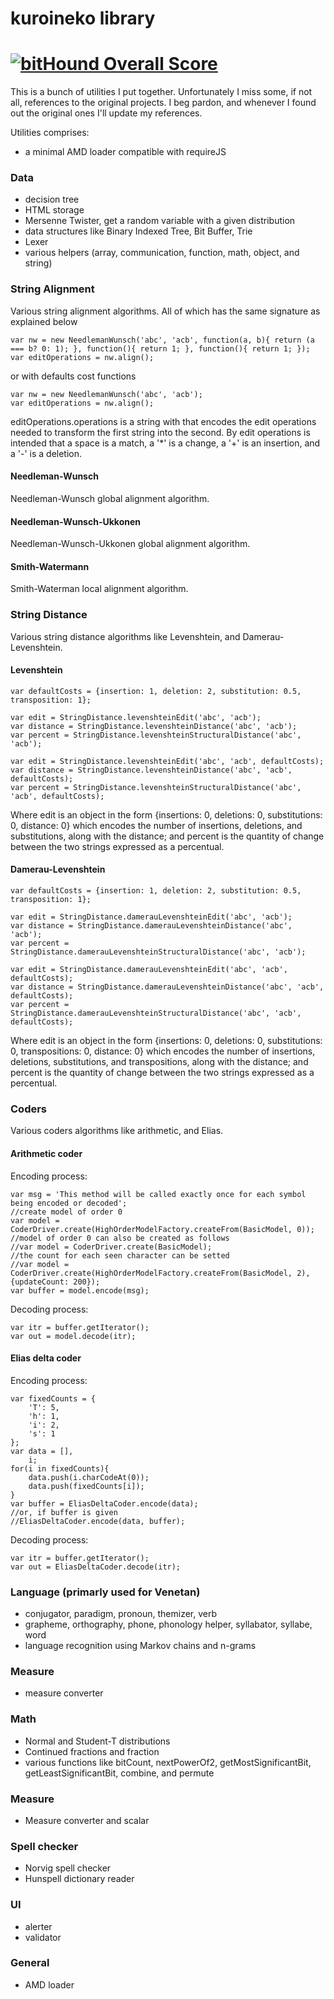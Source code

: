 # kuroineko library
[![bitHound Overall Score](https://www.bithound.io/github/mtrevisan/library/badges/score.svg)](https://www.bithound.io/github/mtrevisan/library)
=========
This is a bunch of utilities I put together. Unfortunately I miss some, if not all, references to the original projects. I beg pardon, and whenever I found out the original ones I'll update my references.

Utilities comprises:
 - a minimal AMD loader compatible with requireJS

### Data ###
 - decision tree
 - HTML storage
 - Mersenne Twister, get a random variable with a given distribution
 - data structures like Binary Indexed Tree, Bit Buffer, Trie
 - Lexer
 - various helpers (array, communication, function, math, object, and string)

### String Alignment ###
Various string alignment algorithms. All of which has the same signature as explained below

    var nw = new NeedlemanWunsch('abc', 'acb', function(a, b){ return (a === b? 0: 1); }, function(){ return 1; }, function(){ return 1; });
    var editOperations = nw.align();

or with defaults cost functions

    var nw = new NeedlemanWunsch('abc', 'acb');
    var editOperations = nw.align();

editOperations.operations is a string with that encodes the edit operations needed to transform the first string into the second.
By edit operations is intended that a space is a match, a '*' is a change, a '+' is an insertion, and a '-' is a deletion.

#### Needleman-Wunsch ####
Needleman-Wunsch global alignment algorithm.

#### Needleman-Wunsch-Ukkonen ####
Needleman-Wunsch-Ukkonen global alignment algorithm.

#### Smith-Watermann ####
Smith-Waterman local alignment algorithm.

### String Distance ###
Various string distance algorithms like Levenshtein, and Damerau-Levenshtein.

#### Levenshtein ####

    var defaultCosts = {insertion: 1, deletion: 2, substitution: 0.5, transposition: 1};
    
    var edit = StringDistance.levenshteinEdit('abc', 'acb');
    var distance = StringDistance.levenshteinDistance('abc', 'acb');
    var percent = StringDistance.levenshteinStructuralDistance('abc', 'acb');
	 
    var edit = StringDistance.levenshteinEdit('abc', 'acb', defaultCosts);
    var distance = StringDistance.levenshteinDistance('abc', 'acb', defaultCosts);
    var percent = StringDistance.levenshteinStructuralDistance('abc', 'acb', defaultCosts);

Where edit is an object in the form {insertions: 0, deletions: 0, substitutions: 0, distance: 0} which encodes the number of insertions, deletions, and substitutions, along with the distance; and percent is the quantity of change between the two strings expressed as a percentual.

#### Damerau-Levenshtein ####

    var defaultCosts = {insertion: 1, deletion: 2, substitution: 0.5, transposition: 1};
    
    var edit = StringDistance.damerauLevenshteinEdit('abc', 'acb');
    var distance = StringDistance.damerauLevenshteinDistance('abc', 'acb');
    var percent = StringDistance.damerauLevenshteinStructuralDistance('abc', 'acb');
	 
    var edit = StringDistance.damerauLevenshteinEdit('abc', 'acb', defaultCosts);
    var distance = StringDistance.damerauLevenshteinDistance('abc', 'acb', defaultCosts);
    var percent = StringDistance.damerauLevenshteinStructuralDistance('abc', 'acb', defaultCosts);

Where edit is an object in the form {insertions: 0, deletions: 0, substitutions: 0, transpositions: 0, distance: 0} which encodes the number of insertions, deletions, substitutions, and transpositions, along with the distance; and percent is the quantity of change between the two strings expressed as a percentual.

### Coders ###
Various coders algorithms like arithmetic, and Elias.

#### Arithmetic coder ####
Encoding process:

    var msg = 'This method will be called exactly once for each symbol being encoded or decoded';
    //create model of order 0
    var model = CoderDriver.create(HighOrderModelFactory.createFrom(BasicModel, 0));
    //model of order 0 can also be created as follows
    //var model = CoderDriver.create(BasicModel);
    //the count for each seen character can be setted
    //var model = CoderDriver.create(HighOrderModelFactory.createFrom(BasicModel, 2), {updateCount: 200});
    var buffer = model.encode(msg);

Decoding process:

    var itr = buffer.getIterator();
    var out = model.decode(itr);


#### Elias delta coder ####
Encoding process:

    var fixedCounts = {
    	'T': 5,
    	'h': 1,
    	'i': 2,
    	's': 1
    };
    var data = [],
    	i;
    for(i in fixedCounts){
    	data.push(i.charCodeAt(0));
    	data.push(fixedCounts[i]);
    }
    var buffer = EliasDeltaCoder.encode(data);
    //or, if buffer is given
    //EliasDeltaCoder.encode(data, buffer);

Decoding process:

    var itr = buffer.getIterator();
    var out = EliasDeltaCoder.decode(itr);


### Language (primarly used for Venetan) ###
 - conjugator, paradigm, pronoun, themizer, verb
 - grapheme, orthography, phone, phonology helper, syllabator, syllabe, word
 - language recognition using Markov chains and n-grams


### Measure ###
 - measure converter


### Math ###
 - Normal and Student-T distributions
 - Continued fractions and fraction
 - various functions like bitCount, nextPowerOf2, getMostSignificantBit, getLeastSignificantBit, combine, and permute


### Measure ###
 - Measure converter and scalar


### Spell checker ###
 - Norvig spell checker
 - Hunspell dictionary reader


### UI ###
 - alerter
 - validator


### General ###
 - AMD loader
